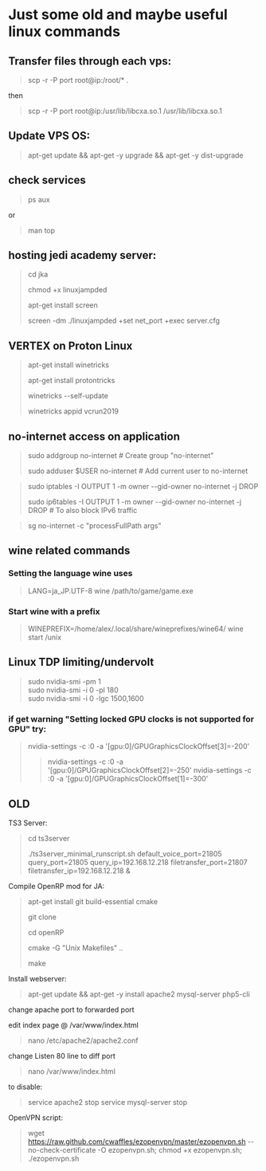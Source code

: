# Just some old and maybe useful linux commands

## Transfer files through each vps:

>scp -r -P port root@ip:/root/* .

then

>scp -r -P port root@ip:/usr/lib/libcxa.so.1 /usr/lib/libcxa.so.1



## Update VPS OS:

>apt-get update && apt-get -y upgrade && apt-get -y dist-upgrade



## check services

>ps aux

or

>man top



## hosting jedi academy server:

>cd jka
>
>chmod +x linuxjampded
>
>apt-get install screen
>
>screen -dm ./linuxjampded +set net_port +exec server.cfg





## VERTEX on Proton Linux

>apt-get install winetricks
>
>apt-get install protontricks
>
>winetricks --self-update
>
>winetricks appid vcrun2019





## no-internet access on application

>sudo addgroup no-internet  # Create group "no-internet"
>
>sudo adduser $USER no-internet  # Add current user to no-internet



>sudo iptables -I OUTPUT 1 -m owner --gid-owner no-internet -j DROP
>
>sudo ip6tables -I OUTPUT 1 -m owner --gid-owner no-internet -j DROP # To also block IPv6 traffic


>sg no-internet -c "processFullPath args"



## wine related commands

### Setting the language wine uses

>LANG=ja_JP.UTF-8 wine /path/to/game/game.exe

### Start wine with a prefix

>WINEPREFIX=/home/alex/.local/share/wineprefixes/wine64/ wine start /unix


## Linux TDP limiting/undervolt

>sudo nvidia-smi -pm 1  
>sudo nvidia-smi -i 0 -pl 180  
>sudo nvidia-smi -i 0 -lgc 1500,1600

### if get warning "Setting locked GPU clocks is not supported for GPU" try:
>nvidia-settings -c :0 -a '[gpu:0]/GPUGraphicsClockOffset[3]=-200'
>>nvidia-settings -c :0 -a '[gpu:0]/GPUGraphicsClockOffset[2]=-250'
>>nvidia-settings -c :0 -a '[gpu:0]/GPUGraphicsClockOffset[1]=-300'


## OLD

TS3 Server:

>cd ts3server
>
>./ts3server_minimal_runscript.sh default_voice_port=21805 query_port=21805 query_ip=192.168.12.218 filetransfer_port=21807 filetransfer_ip=192.168.12.218 &



Compile OpenRP mod for JA:

>apt-get install git build-essential cmake
>
>git clone
>
>cd openRP
>
>cmake -G "Unix Makefiles" ..
>
>make



Install webserver:

>apt-get update && apt-get -y install apache2 mysql-server php5-cli

change apache port to forwarded port

edit index page @ /var/www/index.html

>nano /etc/apache2/apache2.conf

change Listen 80 line to diff port

>nano /var/www/index.html

to disable: 
>service apache2 stop
>service mysql-server stop



OpenVPN script:

>wget https://raw.github.com/cwaffles/ezopenvpn/master/ezopenvpn.sh --no-check-certificate -O ezopenvpn.sh; chmod +x ezopenvpn.sh; ./ezopenvpn.sh
